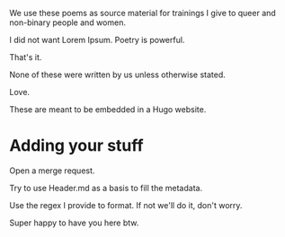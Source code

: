 We use these poems as source material for trainings I give to queer and non-binary people and women.

I did not want Lorem Ipsum. Poetry is powerful.

That's it.

None of these were written by us unless otherwise stated.

Love.

These are meant to be embedded in a Hugo website.

# Adding your stuff

Open a merge request.

Try to use Header.md as a basis to fill the metadata.

Use the regex I provide to format. If not we'll do it, don't worry.

Super happy to have you here btw.

